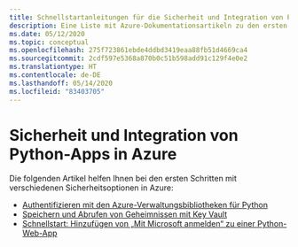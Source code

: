 ```yaml
---
title: Schnellstartanleitungen für die Sicherheit und Integration von Python-Apps in Azure
description: Eine Liste mit Azure-Dokumentationsartikeln zu den ersten Schritten im Zusammenhang mit dem Schutz von Python-Apps.
ms.date: 05/12/2020
ms.topic: conceptual
ms.openlocfilehash: 275f723861ebde4ddbd3419eaa88fb51d4669ca4
ms.sourcegitcommit: 2cdf597e5368a870b0c51b598add91c129f4e0e2
ms.translationtype: HT
ms.contentlocale: de-DE
ms.lasthandoff: 05/14/2020
ms.locfileid: "83403705"
---
```

# <a name="security-and-integration-for-python-apps-on-azure"></a>Sicherheit und Integration von Python-Apps in Azure

Die folgenden Artikel helfen Ihnen bei den ersten Schritten mit verschiedenen Sicherheitsoptionen in Azure:

- [Authentifizieren mit den Azure-Verwaltungsbibliotheken für Python](azure-sdk-authenticate.md)
- [Speichern und Abrufen von Geheimnissen mit Key Vault](/azure/key-vault/quick-create-python)
- [Schnellstart: Hinzufügen von „Mit Microsoft anmelden“ zu einer Python-Web-App](/azure/active-directory/develop/quickstart-v2-python-webapp)

